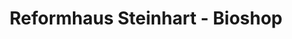 ---
title: "Reformhaus Steinhart - Bioshop"
url: /waldkirch/reformhaus-steinhart-bioshop/
shop: Supermarkt
---